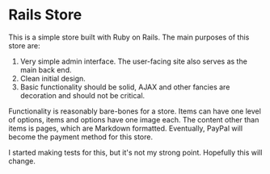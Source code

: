 Rails Store
===========

This is a simple store built with Ruby on Rails. The main purposes of this store are:

1. Very simple admin interface. The user-facing site also serves as the main back end.
2. Clean initial design.
3. Basic functionality should be solid, AJAX and other fancies are decoration and should not be critical.

Functionality is reasonably bare-bones for a store. Items can have one level of options, items and options have one image each.
The content other than items is pages, which are Markdown formatted. Eventually, PayPal will become the payment method for this
store.

I started making tests for this, but it's not my strong point. Hopefully this will change.